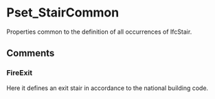 # Pset_StairCommon

Properties common to the definition of all occurrences of IfcStair.<!-- end of definition -->


## Comments

### FireExit

Here it defines an exit stair in accordance to the national building code.

